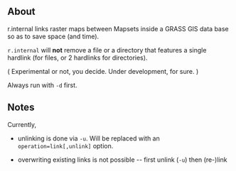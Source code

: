 ## About

r.internal links raster maps between Mapsets inside a GRASS GIS data base so as to save space (and time).

`r.internal` will **not** remove a file or a directory that features a single hardlink (for files, or 2 hardlinks for directories).

( Experimental or not, you decide.  Under development, for sure. )

Always run with `-d` first.

## Notes

Currently,


- unlinking is done via `-u`. Will be replaced with an `operation=link[,unlink]` option.

- overwriting existing links is not possible -- first unlink (`-u`) then (re-)link
